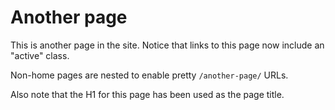 # Another page

This is another page in the site. Notice that links to this page now include an "active" class.

Non-home pages are nested to enable pretty `/another-page/` URLs.

Also note that the H1 for this page has been used as the page title.
